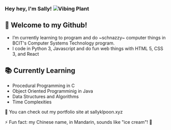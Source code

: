 ### Hey hey, I'm Sally! ![Vibing Plant](https://i.imgur.com/dOlKlm5.gif)

## 🌱 Welcome to my Github!
* I’m currently learning to program and do \~schnazzy\~ computer things in BCIT's Computer Systems Technology program.
* I code in Python 3, Javascript and do fun web things with HTML 5, CSS 3, and React

## 📚 Currently Learning
* Procedural Programming in C
* Object Oriented Programminig in Java
* Data Structures and Algorithms
* Time Complexities

👀 You can check out my portfolio site at sallyklpoon.xyz

⚡ Fun fact: my Chinese name, in Mandarin, sounds like "ice cream"! 🍦


